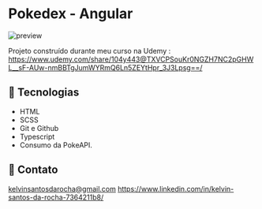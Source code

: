 # Pokedex - Angular

![preview](./.github/preview.png)

Projeto construído durante meu curso na Udemy : https://www.udemy.com/share/104y443@TXVCPSouKr0NGZH7NC2pGHWL__sF-AUw-nmBBTgJumWYRmQ6Ln5ZEYtHpr_3J3Lpsg==/


## 🤖 Tecnologias

- HTML
- SCSS
- Git e Github
- Typescript
- Consumo da PokeAPI.

## 📲 Contato

kelvinsantosdarocha@gmail.com
https://www.linkedin.com/in/kelvin-santos-da-rocha-7364211b8/
